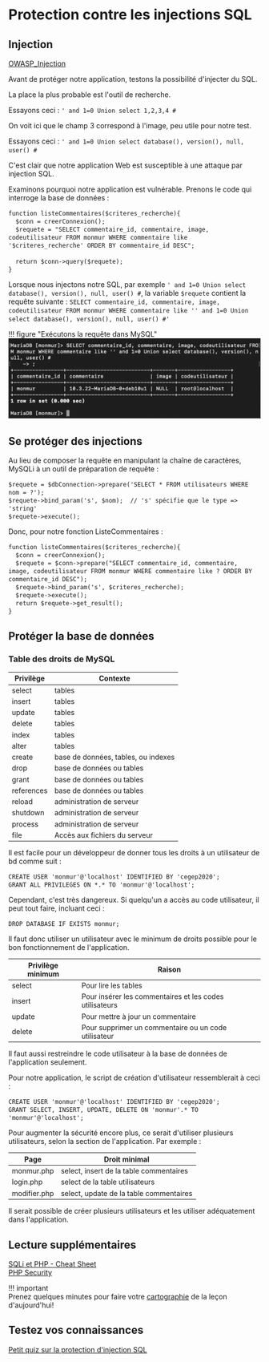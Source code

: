 # Protection contre les injections SQL

## Injection
[OWASP_Injection](https://owasp.org/www-project-top-ten/OWASP_Top_Ten_2017/Top_10-2017_A1-Injection)

Avant de protéger notre application, testons la possibilité d'injecter du SQL.  

La place la plus probable est l'outil de recherche.  

Essayons ceci :  `' and 1=0 Union select 1,2,3,4 #`

On voit ici que le champ 3 correspond à l'image, peu utile pour notre test.

Essayons ceci :  `' and 1=0 Union select database(), version(), null, user() #`

C'est clair que notre application Web est susceptible à une attaque par injection SQL.  

Examinons pourquoi notre application est vulnérable. Prenons le code qui interroge la base de données :  

```
function listeCommentaires($criteres_recherche){
  $conn = creerConnexion();
  $requete = "SELECT commentaire_id, commentaire, image, codeutilisateur FROM monmur WHERE commentaire like '$criteres_recherche' ORDER BY commentaire_id DESC";

  return $conn->query($requete);
}
```

Lorsque nous injectons notre SQL, par exemple `' and 1=0 Union select database(), version(), null, user() #`, la variable `$requete` contient la requête suivante : `SELECT commentaire_id, commentaire, image, codeutilisateur FROM monmur WHERE commentaire like '' and 1=0 Union select database(), version(), null, user() #'`

!!! figure "Exécutons la requête dans MySQL"  
    ![23-requete-sql-mysql](../images/2020/08/23-requete-sql-mysql.png)  

## Se protéger des injections  

Au lieu de composer la requête en manipulant la chaîne de caractères, MySQLi à un outil de préparation de requête :  

```
$requete = $dbConnection->prepare('SELECT * FROM utilisateurs WHERE nom = ?');
$requete->bind_param('s', $nom);  // 's' spécifie que le type => 'string'
$requete->execute();
```

Donc, pour notre fonction ListeCommentaires :  

```
function listeCommentaires($criteres_recherche){
  $conn = creerConnexion();
  $requete = $conn->prepare("SELECT commentaire_id, commentaire, image, codeutilisateur FROM monmur WHERE commentaire like ? ORDER BY commentaire_id DESC");
  $requete->bind_param('s', $criteres_recherche);
  $requete->execute();
  return $requete->get_result();
}
```

## Protéger la base de données  

### Table des droits de MySQL  

Privilège  | Contexte  
--|--  
select  |  tables  
insert  |  tables  
update  |  tables  
delete  |  tables  
index   |  tables  
alter   |  tables  
create  |  base de données, tables, ou indexes  
drop    |  base de données ou tables  
grant   |  base de données ou tables  
references  |  base de données ou tables  
reload  |  administration de serveur  
shutdown  |  administration de serveur  
process  |  administration de serveur  
file  |  Accès aux fichiers du serveur  

Il est facile pour un développeur de donner tous les droits à un utilisateur de bd comme suit :  

```
CREATE USER 'monmur'@'localhost' IDENTIFIED BY 'cegep2020';
GRANT ALL PRIVILEGES ON *.* TO 'monmur'@'localhost';
```

Cependant, c'est très dangereux.  Si quelqu'un a accès au code utilisateur, il peut tout faire, incluant ceci :  

```
DROP DATABASE IF EXISTS monmur;
```

Il faut donc utiliser un utilisateur avec le minimum de droits possible pour le bon fonctionnement de l'application.  

Privilège minimum  | Raison   
--|--  
select  | Pour lire les tables  
insert  | Pour insérer les commentaires et les codes utilisateurs  
update  | Pour mettre à jour un commentaire      
delete  | Pour supprimer un commentaire ou un code utilisateur

Il faut aussi restreindre le code utilisateur à la base de données de l'application seulement.  

Pour notre application, le script de création d'utilisateur ressemblerait à ceci :  

```
CREATE USER 'monmur'@'localhost' IDENTIFIED BY 'cegep2020';
GRANT SELECT, INSERT, UPDATE, DELETE ON 'monmur'.* TO 'monmur'@'localhost';  
```

Pour augmenter la sécurité encore plus, ce serait d'utiliser plusieurs utilisateurs, selon la section de l'application.  Par exemple :  

Page  | Droit minimal   
--|--  
monmur.php  | select, insert de la table commentaires  
login.php  |  select de la table utilisateurs  
modifier.php  |  select, update de la table commentaires  

Il serait possible de créer plusieurs utilisateurs et les utiliser adéquatement dans l'application.  

## Lecture supplémentaires  
[SQLi et PHP - Cheat Sheet](https://cheatsheetseries.owasp.org/cheatsheets/SQL_Injection_Prevention_Cheat_Sheet.html#escaping-sqli-in-php)  
[PHP Security](https://phpsecurity.readthedocs.io/en/latest/index.html)  

!!! important  
    Prenez quelques minutes pour faire votre [cartographie](../outils/cartographie.md) de la leçon d'aujourd'hui!   

## Testez vos connaissances  
[Petit quiz sur la protection d'injection SQL](https://forms.office.com/r/9NLyJBkyV3)  
